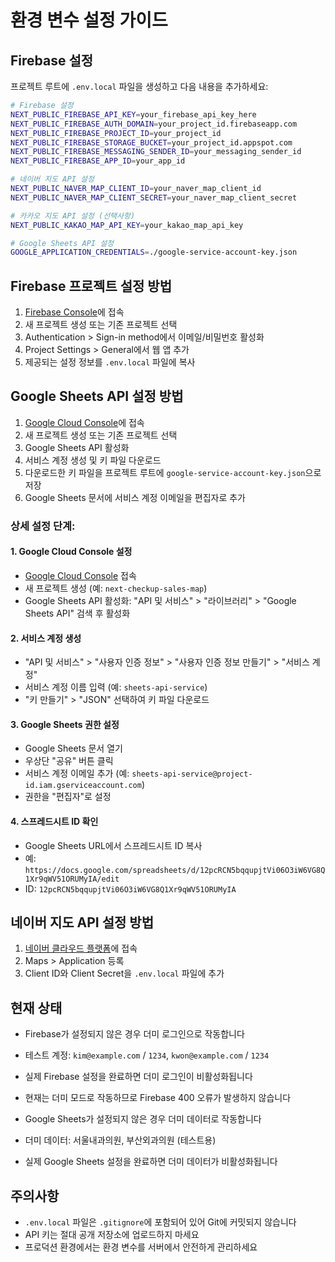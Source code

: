 # 환경 변수 설정 가이드

## Firebase 설정

프로젝트 루트에 `.env.local` 파일을 생성하고 다음 내용을 추가하세요:

```bash
# Firebase 설정
NEXT_PUBLIC_FIREBASE_API_KEY=your_firebase_api_key_here
NEXT_PUBLIC_FIREBASE_AUTH_DOMAIN=your_project_id.firebaseapp.com
NEXT_PUBLIC_FIREBASE_PROJECT_ID=your_project_id
NEXT_PUBLIC_FIREBASE_STORAGE_BUCKET=your_project_id.appspot.com
NEXT_PUBLIC_FIREBASE_MESSAGING_SENDER_ID=your_messaging_sender_id
NEXT_PUBLIC_FIREBASE_APP_ID=your_app_id

# 네이버 지도 API 설정
NEXT_PUBLIC_NAVER_MAP_CLIENT_ID=your_naver_map_client_id
NEXT_PUBLIC_NAVER_MAP_CLIENT_SECRET=your_naver_map_client_secret

# 카카오 지도 API 설정 (선택사항)
NEXT_PUBLIC_KAKAO_MAP_API_KEY=your_kakao_map_api_key

# Google Sheets API 설정
GOOGLE_APPLICATION_CREDENTIALS=./google-service-account-key.json
```

## Firebase 프로젝트 설정 방법

1. [Firebase Console](https://console.firebase.google.com/)에 접속
2. 새 프로젝트 생성 또는 기존 프로젝트 선택
3. Authentication > Sign-in method에서 이메일/비밀번호 활성화
4. Project Settings > General에서 웹 앱 추가
5. 제공되는 설정 정보를 `.env.local` 파일에 복사

## Google Sheets API 설정 방법

1. [Google Cloud Console](https://console.cloud.google.com/)에 접속
2. 새 프로젝트 생성 또는 기존 프로젝트 선택
3. Google Sheets API 활성화
4. 서비스 계정 생성 및 키 파일 다운로드
5. 다운로드한 키 파일을 프로젝트 루트에 `google-service-account-key.json`으로 저장
6. Google Sheets 문서에 서비스 계정 이메일을 편집자로 추가

### 상세 설정 단계:

#### 1. Google Cloud Console 설정
- [Google Cloud Console](https://console.cloud.google.com/) 접속
- 새 프로젝트 생성 (예: `next-checkup-sales-map`)
- Google Sheets API 활성화: "API 및 서비스" > "라이브러리" > "Google Sheets API" 검색 후 활성화

#### 2. 서비스 계정 생성
- "API 및 서비스" > "사용자 인증 정보" > "사용자 인증 정보 만들기" > "서비스 계정"
- 서비스 계정 이름 입력 (예: `sheets-api-service`)
- "키 만들기" > "JSON" 선택하여 키 파일 다운로드

#### 3. Google Sheets 권한 설정
- Google Sheets 문서 열기
- 우상단 "공유" 버튼 클릭
- 서비스 계정 이메일 추가 (예: `sheets-api-service@project-id.iam.gserviceaccount.com`)
- 권한을 "편집자"로 설정

#### 4. 스프레드시트 ID 확인
- Google Sheets URL에서 스프레드시트 ID 복사
- 예: `https://docs.google.com/spreadsheets/d/12pcRCN5bqqupjtVi06O3iW6VG8Q1Xr9qWV51ORUMyIA/edit`
- ID: `12pcRCN5bqqupjtVi06O3iW6VG8Q1Xr9qWV51ORUMyIA`

## 네이버 지도 API 설정 방법

1. [네이버 클라우드 플랫폼](https://www.ncloud.com/)에 접속
2. Maps > Application 등록
3. Client ID와 Client Secret을 `.env.local` 파일에 추가

## 현재 상태

- Firebase가 설정되지 않은 경우 더미 로그인으로 작동합니다
- 테스트 계정: `kim@example.com` / `1234`, `kwon@example.com` / `1234`
- 실제 Firebase 설정을 완료하면 더미 로그인이 비활성화됩니다
- 현재는 더미 모드로 작동하므로 Firebase 400 오류가 발생하지 않습니다

- Google Sheets가 설정되지 않은 경우 더미 데이터로 작동합니다
- 더미 데이터: 서울내과의원, 부산외과의원 (테스트용)
- 실제 Google Sheets 설정을 완료하면 더미 데이터가 비활성화됩니다

## 주의사항

- `.env.local` 파일은 `.gitignore`에 포함되어 있어 Git에 커밋되지 않습니다
- API 키는 절대 공개 저장소에 업로드하지 마세요
- 프로덕션 환경에서는 환경 변수를 서버에서 안전하게 관리하세요 